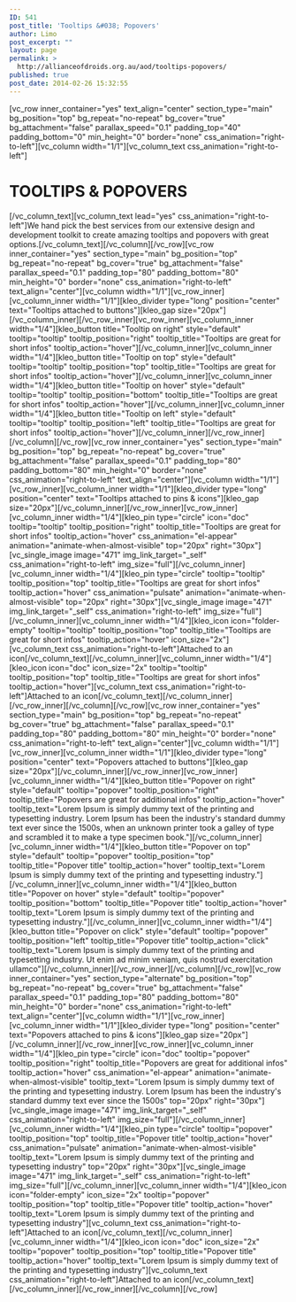 ```yaml
---
ID: 541
post_title: 'Tooltips &#038; Popovers'
author: Limo
post_excerpt: ""
layout: page
permalink: >
  http://allianceofdroids.org.au/aod/tooltips-popovers/
published: true
post_date: 2014-02-26 15:32:55
---
```

[vc_row inner_container="yes" text_align="center" section_type="main" bg_position="top" bg_repeat="no-repeat" bg_cover="true" bg_attachment="false" parallax_speed="0.1" padding_top="40" padding_bottom="0" min_height="0" border="none" css_animation="right-to-left"][vc_column width="1/1"][vc_column_text css_animation="right-to-left"]
<h1>TOOLTIPS &amp; POPOVERS</h1>
[/vc_column_text][vc_column_text lead="yes" css_animation="right-to-left"]We hand pick the best services from our extensive design and development toolkit to create amazing tooltips and popovers with great options.[/vc_column_text][/vc_column][/vc_row][vc_row inner_container="yes" section_type="main" bg_position="top" bg_repeat="no-repeat" bg_cover="true" bg_attachment="false" parallax_speed="0.1" padding_top="80" padding_bottom="80" min_height="0" border="none" css_animation="right-to-left" text_align="center"][vc_column width="1/1"][vc_row_inner][vc_column_inner width="1/1"][kleo_divider type="long" position="center" text="Tooltips attached to buttons"][kleo_gap size="20px"][/vc_column_inner][/vc_row_inner][vc_row_inner][vc_column_inner width="1/4"][kleo_button title="Tooltip on right" style="default" tooltip="tooltip" tooltip_position="right" tooltip_title="Tooltips are great for short infos" tooltip_action="hover"][/vc_column_inner][vc_column_inner width="1/4"][kleo_button title="Tooltip on top" style="default" tooltip="tooltip" tooltip_position="top" tooltip_title="Tooltips are great for short infos" tooltip_action="hover"][/vc_column_inner][vc_column_inner width="1/4"][kleo_button title="Tooltip on hover" style="default" tooltip="tooltip" tooltip_position="bottom" tooltip_title="Tooltips are great for short infos" tooltip_action="hover"][/vc_column_inner][vc_column_inner width="1/4"][kleo_button title="Tooltip on left" style="default" tooltip="tooltip" tooltip_position="left" tooltip_title="Tooltips are great for short infos" tooltip_action="hover"][/vc_column_inner][/vc_row_inner][/vc_column][/vc_row][vc_row inner_container="yes" section_type="main" bg_position="top" bg_repeat="no-repeat" bg_cover="true" bg_attachment="false" parallax_speed="0.1" padding_top="80" padding_bottom="80" min_height="0" border="none" css_animation="right-to-left" text_align="center"][vc_column width="1/1"][vc_row_inner][vc_column_inner width="1/1"][kleo_divider type="long" position="center" text="Tooltips attached to pins &amp; icons"][kleo_gap size="20px"][/vc_column_inner][/vc_row_inner][vc_row_inner][vc_column_inner width="1/4"][kleo_pin type="circle" icon="doc" tooltip="tooltip" tooltip_position="right" tooltip_title="Tooltips are great for short infos" tooltip_action="hover" css_animation="el-appear" animation="animate-when-almost-visible" top="20px" right="30px"][vc_single_image image="471" img_link_target="_self" css_animation="right-to-left" img_size="full"][/vc_column_inner][vc_column_inner width="1/4"][kleo_pin type="circle" tooltip="tooltip" tooltip_position="top" tooltip_title="Tooltips are great for short infos" tooltip_action="hover" css_animation="pulsate" animation="animate-when-almost-visible" top="20px" right="30px"][vc_single_image image="471" img_link_target="_self" css_animation="right-to-left" img_size="full"][/vc_column_inner][vc_column_inner width="1/4"][kleo_icon icon="folder-empty" tooltip="tooltip" tooltip_position="top" tooltip_title="Tooltips are great for short infos" tooltip_action="hover" icon_size="2x"][vc_column_text css_animation="right-to-left"]Attached to an icon[/vc_column_text][/vc_column_inner][vc_column_inner width="1/4"][kleo_icon icon="doc" icon_size="2x" tooltip="tooltip" tooltip_position="top" tooltip_title="Tooltips are great for short infos" tooltip_action="hover"][vc_column_text css_animation="right-to-left"]Attached to an icon[/vc_column_text][/vc_column_inner][/vc_row_inner][/vc_column][/vc_row][vc_row inner_container="yes" section_type="main" bg_position="top" bg_repeat="no-repeat" bg_cover="true" bg_attachment="false" parallax_speed="0.1" padding_top="80" padding_bottom="80" min_height="0" border="none" css_animation="right-to-left" text_align="center"][vc_column width="1/1"][vc_row_inner][vc_column_inner width="1/1"][kleo_divider type="long" position="center" text="Popovers attached to buttons"][kleo_gap size="20px"][/vc_column_inner][/vc_row_inner][vc_row_inner][vc_column_inner width="1/4"][kleo_button title="Popover on right" style="default" tooltip="popover" tooltip_position="right" tooltip_title="Popovers are great for additional infos" tooltip_action="hover" tooltip_text="Lorem Ipsum is simply dummy text of the printing and typesetting industry. Lorem Ipsum has been the industry's standard dummy text ever since the 1500s, when an unknown printer took a galley of type and scrambled it to make a type specimen book."][/vc_column_inner][vc_column_inner width="1/4"][kleo_button title="Popover on top" style="default" tooltip="popover" tooltip_position="top" tooltip_title="Popover title" tooltip_action="hover" tooltip_text="Lorem Ipsum is simply dummy text of the printing and typesetting industry."][/vc_column_inner][vc_column_inner width="1/4"][kleo_button title="Popover on hover" style="default" tooltip="popover" tooltip_position="bottom" tooltip_title="Popover title" tooltip_action="hover" tooltip_text="Lorem Ipsum is simply dummy text of the printing and typesetting industry."][/vc_column_inner][vc_column_inner width="1/4"][kleo_button title="Popover on click" style="default" tooltip="popover" tooltip_position="left" tooltip_title="Popover title" tooltip_action="click" tooltip_text="Lorem Ipsum is simply dummy text of the printing and typesetting industry. Ut enim ad minim veniam, quis nostrud exercitation ullamco"][/vc_column_inner][/vc_row_inner][/vc_column][/vc_row][vc_row inner_container="yes" section_type="alternate" bg_position="top" bg_repeat="no-repeat" bg_cover="true" bg_attachment="false" parallax_speed="0.1" padding_top="80" padding_bottom="80" min_height="0" border="none" css_animation="right-to-left" text_align="center"][vc_column width="1/1"][vc_row_inner][vc_column_inner width="1/1"][kleo_divider type="long" position="center" text="Popovers attached to pins &amp; icons"][kleo_gap size="20px"][/vc_column_inner][/vc_row_inner][vc_row_inner][vc_column_inner width="1/4"][kleo_pin type="circle" icon="doc" tooltip="popover" tooltip_position="right" tooltip_title="Popovers are great for additional infos" tooltip_action="hover" css_animation="el-appear" animation="animate-when-almost-visible" tooltip_text="Lorem Ipsum is simply dummy text of the printing and typesetting industry. Lorem Ipsum has been the industry's standard dummy text ever since the 1500s" top="20px" right="30px"][vc_single_image image="471" img_link_target="_self" css_animation="right-to-left" img_size="full"][/vc_column_inner][vc_column_inner width="1/4"][kleo_pin type="circle" tooltip="popover" tooltip_position="top" tooltip_title="Popover title" tooltip_action="hover" css_animation="pulsate" animation="animate-when-almost-visible" tooltip_text="Lorem Ipsum is simply dummy text of the printing and typesetting industry" top="20px" right="30px"][vc_single_image image="471" img_link_target="_self" css_animation="right-to-left" img_size="full"][/vc_column_inner][vc_column_inner width="1/4"][kleo_icon icon="folder-empty" icon_size="2x" tooltip="popover" tooltip_position="top" tooltip_title="Popover title" tooltip_action="hover" tooltip_text="Lorem Ipsum is simply dummy text of the printing and typesetting industry"][vc_column_text css_animation="right-to-left"]Attached to an icon[/vc_column_text][/vc_column_inner][vc_column_inner width="1/4"][kleo_icon icon="doc" icon_size="2x" tooltip="popover" tooltip_position="top" tooltip_title="Popover title" tooltip_action="hover" tooltip_text="Lorem Ipsum is simply dummy text of the printing and typesetting industry"][vc_column_text css_animation="right-to-left"]Attached to an icon[/vc_column_text][/vc_column_inner][/vc_row_inner][/vc_column][/vc_row]